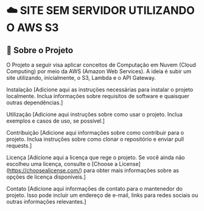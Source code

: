 # :cloud: SITE SEM SERVIDOR UTILIZANDO O AWS S3

## :pencil: Sobre o Projeto

O Projeto a seguir visa aplicar conceitos de Computação em Nuvem (Cloud Computing) por meio da AWS (Amazon Web Services). A ideia é subir um site utilizando, inicialmente, o S3, Lambda e o API Gateway.



Instalação
[Adicione aqui as instruções necessárias para instalar o projeto localmente. Inclua informações sobre requisitos de software e quaisquer outras dependências.]

Utilização
[Adicione aqui instruções sobre como usar o projeto. Inclua exemplos e casos de uso, se possível.]

Contribuição
[Adicione aqui informações sobre como contribuir para o projeto. Inclua instruções sobre como clonar o repositório e enviar pull requests.]

Licença
[Adicione aqui a licença que rege o projeto. Se você ainda não escolheu uma licença, consulte o [Choose a License] (https://choosealicense.com/) para obter mais informações sobre as opções de licença disponíveis.]

Contato
[Adicione aqui informações de contato para o mantenedor do projeto. Isso pode incluir um endereço de e-mail, links para redes sociais ou outras informações relevantes.]
